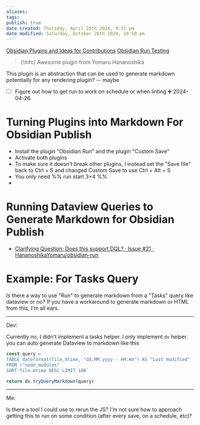 ```yaml
---
aliases: 
tags: 
publish: true
date created: Thursday, April 25th 2024, 9:32 pm
date modified: Saturday, October 26th 2024, 10:50 pm
---
```


[Obsidian Plugins and Ideas for Contributions](../Contributable%20Obsidian%20Wiki/Obsidian%20Plugins%20and%20Ideas%20for%20Contributions.md)
[Obsidian Run Testing](../../📦%20VAULT%20SANDBOX%20TESTING/Obsidian%20Run%20Testing.md)

>[!info] Awesome plugin from Yomaru Hananoshika

This plugin is an abstraction that can be used to generate markdown potentially for any rendering plugin? -- maybe

- [ ] Figure out how to get run to work on schedule or when linting ➕ 2024-04-26

# Turning Plugins into Markdown For Obsidian Publish

- Install the plugin "Obsidian Run" and the plugin "Custom Save"
- Activate both plugins
- To make sure it doesn't break other plugins, I instead set the "Save file" back to Ctrl + S and changed Custom Save to use Ctrl + Alt + S
- You only need \%\% run start 3+4 \%\%
- 

# Running Dataview Queries to Generate Markdown for Obsidian Publish

- [Clarifying Question: Does this support DQL? · Issue #21 · HananoshikaYomaru/obsidian-run](https://github.com/HananoshikaYomaru/obsidian-run/issues/21) 

# Example: For Tasks Query 

Is there a way to use "Run" to generate markdown from a "Tasks" query like dataview or no? If you have a workaround to generate markdown or HTML from this, I'm all ears.

---
Dev:

Currently no, I didn't implement a tasks helper. I only implement `dv` helper. you can auto generate Dataview to markdown like this

```js
const query = `
TABLE dateformat(file.mtime, "dd.MM.yyyy - HH:mm") AS "Last modified" 
FROM !"node_modules"  
SORT file.mtime DESC LIMIT 100`

return dv.tryQueryMarkdown(query)
```

---

Me:

Is there a tool I could use to rerun the JS? I'm not sure how to approach getting this to run on some condition (after every save, on a schedule, etc)?